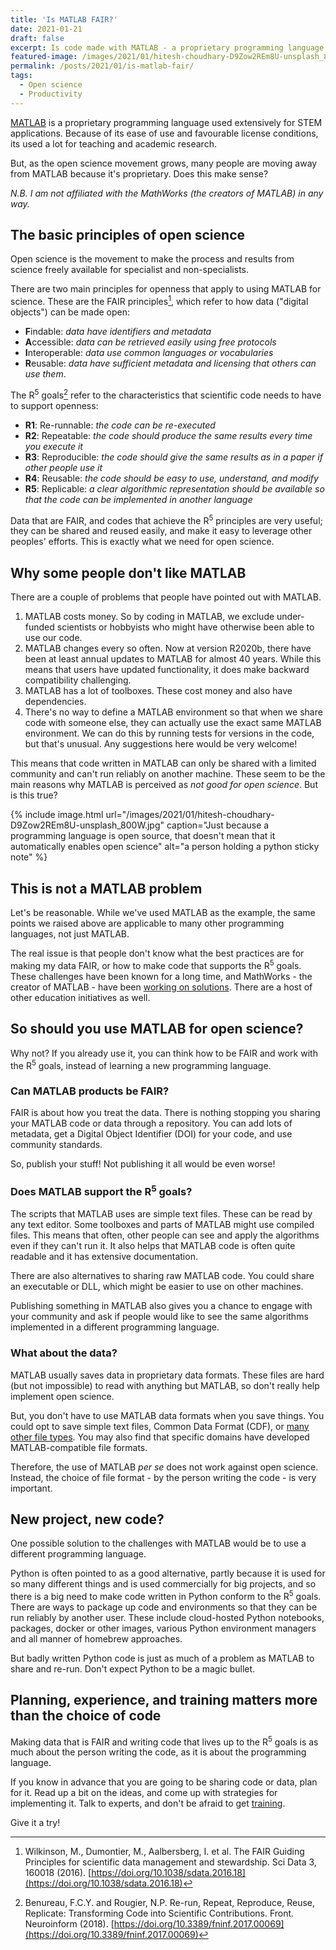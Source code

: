 ```yaml
---
title: 'Is MATLAB FAIR?'
date: 2021-01-21
draft: false
excerpt: Is code made with MATLAB - a proprietary programming language - appropriate for open science?
featured-image: /images/2021/01/hitesh-choudhary-D9Zow2REm8U-unsplash_800W.jpg
permalink: /posts/2021/01/is-matlab-fair/
tags:
  - Open science
  - Productivity
---
```


[MATLAB](https://www.mathworks.com/products/matlab.html) is a proprietary programming language used extensively for STEM applications. Because of its ease of use and favourable license conditions, its used a lot for teaching and academic research. 

But, as the open science movement grows, many people are moving away from MATLAB because it's proprietary. Does this make sense?

_N.B. I am not affiliated with the MathWorks (the creators of MATLAB) in any way._

## The basic principles of open science
Open science is the movement to make the process and results from science freely available for specialist and non-specialists. 

There are two main principles for openness that apply to using MATLAB for science. These are the FAIR principles[^FAIR], which refer to how data ("digital objects") can be made open:
- **F**indable: _data have identifiers and metadata_
- **A**ccessible: _data can be retrieved easily using free protocols_
- **I**nteroperable: _data use common languages or vocabularies_
- **R**eusable: _data have sufficient metadata and licensing that others can use them_.

The R<sup>5</sup> goals[^R5] refer to the characteristics that scientific code needs to have to support openness:
- **R1**: Re-runnable: _the code can be re-executed_
- **R2**: Repeatable: _the code should produce the same results every time you execute it_
- **R3**: Reproducible: _the code should give the same results as in a paper if other people use it_
- **R4**: Reusable: _the code should be easy to use, understand, and modify_
- **R5**: Replicable: _a clear algorithmic representation should be available so that the code can be implemented in another language_
  
Data that are FAIR, and codes that achieve the R<sup>5</sup> principles are very useful; they can be shared and reused easily, and make it easy to leverage other peoples' efforts. This is exactly what we need for open science.

## Why some people don't like MATLAB
There are a couple of problems that people have pointed out with MATLAB.
1. MATLAB costs money. So by coding in MATLAB, we exclude under-funded scientists or hobbyists who might have otherwise been able to use our code.
1. MATLAB changes every so often. Now at version R2020b, there have been at least annual updates to MATLAB for almost 40 years. While this means that users have updated functionality, it does make backward compatibility challenging.
1. MATLAB has a lot of toolboxes. These cost money and also have dependencies.
1. There's no way to define a MATLAB environment so that when we share code with someone else, they can actually use the exact same MATLAB environment. We can do this by running tests for versions in the code, but that's unusual. Any suggestions here would be very welcome!

This means that code written in MATLAB can only be shared with a limited community and can't run reliably on another machine. These seem to be the main reasons why MATLAB is perceived as _not good for open science_. But is this true?

{% include image.html url="/images/2021/01/hitesh-choudhary-D9Zow2REm8U-unsplash_800W.jpg" caption="Just because a programming language is open source, that doesn't mean that it automatically enables open science" alt="a person holding a python sticky note" %}

## This is not a MATLAB problem
Let's be reasonable. While we've used MATLAB as the example, the same points we raised above are applicable to many other programming languages, not just MATLAB.

The real issue is that people don't know what the best practices are for making my data FAIR, or how to make code that supports the R<sup>5</sup> goals. These challenges have been known for a long time, and MathWorks - the creator of MATLAB - have been [working on solutions](https://de.mathworks.com/company/events/webinars/upcoming/the-use-of-matlab-in-open-science-3248333.html). There are a host of other education initiatives as well.

## So should you use MATLAB for open science?
Why not? If you already use it, you can think how to be FAIR and work with the R<sup>5</sup> goals, instead of learning a new programming language.

### Can MATLAB products be FAIR?
FAIR is about how you treat the data. There is nothing stopping you sharing your MATLAB code or data through a repository. You can add lots of metadata, get a Digital Object Identifier (DOI) for your code, and use community standards.

So, publish your stuff! Not publishing it all would be even worse!

### Does MATLAB support the R<sup>5</sup> goals?

The scripts that MATLAB uses are simple text files. These can be read by any text editor. Some toolboxes and parts of MATLAB might use compiled files. This means that often, other people can see and apply the algorithms even if they can't run it. It also helps that MATLAB code is often quite readable and it has extensive documentation.


There are also alternatives to sharing raw MATLAB code. You could share an executable or DLL, which might be easier to use on other machines. 

Publishing something in MATLAB also gives you a chance to engage with your community and ask if people would like to see the same algorithms implemented in a different programming language.

### What about the data?
MATLAB usually saves data in proprietary data formats. These files are hard (but not impossible) to read with anything but MATLAB, so don't really help implement open science. 

But, you don't have to use MATLAB data formats when you save things. You could opt to save simple text files, Common Data Format (CDF), or [many other file types](https://de.mathworks.com/help/matlab/import_export/supported-file-formats.html). You may also find that specific domains have developed MATLAB-compatible file formats.

Therefore, the use of MATLAB _per se_ does not work against open science. Instead, the choice of file format - by the person writing the code - is very important.

## New project, new code?
One possible solution to the challenges with MATLAB would be to use a different programming language. 

Python is often pointed to as a good alternative, partly because it is used for so many different things and is used commercially for big projects, and so there is a big need to make code written in Python conform to the R<sup>5</sup> goals. There are ways to package up code and environments so that they can be run reliably by another user. These include cloud-hosted Python notebooks, packages, docker or other images, various Python environment managers and all manner of homebrew approaches.

But badly written Python code is just as much of a problem as MATLAB to share and re-run. Don't expect Python to be a magic bullet.

## Planning, experience, and training matters more than the choice of code
Making data that is FAIR and writing code that lives up to the R<sup>5</sup> goals is as much about the person writing the code, as it is about the programming language.

If you know in advance that you are going to be sharing code or data, plan for it. Read up a bit on the ideas, and come up with strategies for implementing it. Talk to experts, and don't be afraid to get [training](https://github.com/LIKE-ITN/OpenScienceTrainingCourse/tree/master/03_seminar2).

Give it a try!

[^FAIR]: Wilkinson, M., Dumontier, M., Aalbersberg, I. et al. The FAIR Guiding Principles for scientific data management and stewardship. Sci Data 3, 160018 (2016). [https://doi.org/10.1038/sdata.2016.18](https://doi.org/10.1038/sdata.2016.18)

[^R5]: Benureau, F.C.Y. and Rougier, N.P. Re-run, Repeat, Reproduce, Reuse, Replicate: Transforming Code into Scientific Contributions. Front. Neuroinform (2018). [https://doi.org/10.3389/fninf.2017.00069](https://doi.org/10.3389/fninf.2017.00069)